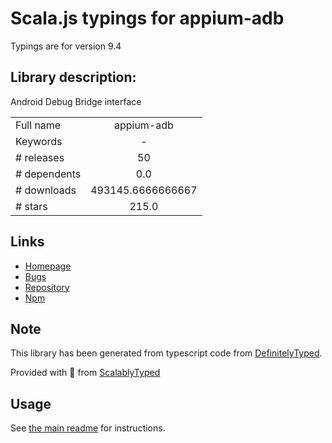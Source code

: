 
# Scala.js typings for appium-adb

Typings are for version 9.4

## Library description:
Android Debug Bridge interface

|                    |                 |
| ------------------ | :-------------: |
| Full name          | appium-adb |
| Keywords           | - |
| # releases         | 50 |
| # dependents       | 0.0 |
| # downloads        | 493145.6666666667 |
| # stars            | 215.0 |

## Links
- [Homepage](https://github.com/appium/appium-adb)
- [Bugs](https://github.com/appium/appium-adb/issues)
- [Repository](https://github.com/appium/appium-adb)
- [Npm](https://www.npmjs.com/package/appium-adb)
    


## Note
This library has been generated from typescript code from [DefinitelyTyped](https://definitelytyped.org).

Provided with :purple_heart: from [ScalablyTyped](https://github.com/oyvindberg/ScalablyTyped)

## Usage
See [the main readme](../../readme.md) for instructions.


